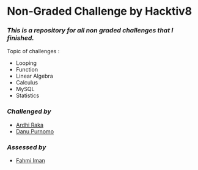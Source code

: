 # Non-Graded Challenge by Hacktiv8
### *This is a repository for all non graded challenges that I finished.*
Topic of challenges :
- Looping
- Function
- Linear Algebra
- Calculus
- MySQL
- Statistics

### *Challenged by*
- <a href="https://github.com/ardhiraka">Ardhi Raka</a>
- <a href="https://github.com/danupurnomo">Danu Purnomo</a>

### *Assessed by*
- <a href="https://github.com/fahmimnalfrzki">Fahmi Iman</a>



